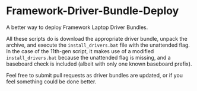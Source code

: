 # Framework-Driver-Bundle-Deploy
A better way to deploy Framework Laptop Driver Bundles.

All these scripts do is download the appropriate driver bundle, unpack the archive, and execute the `install_drivers.bat` file with the unattended flag. In the case of the 11th-gen script, it makes use of a modified `install_drivers.bat` because the unattended flag is missing, and a baseboard check is included (albeit with only one known baseboard prefix).

Feel free to submit pull requests as driver bundles are updated, or if you feel something could be done better.
